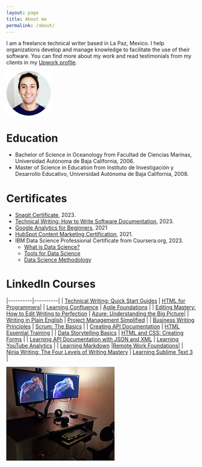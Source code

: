 ```yaml
---
layout: page
title: About me
permalink: /about/
---
```

I am a freelance technical writer based in La Paz, Mexico. I help organizations develop and manage knowledge to facilitate the use of their software. You can find more about my work and read testimonials from my clients in my [Upwork profile](https://www.upwork.com/freelancers/~018d3a31f0feb078ff).

![jose salgado picture](/jms%20pic.png)

# Education
* Bachelor of Science in Oceanology from Facultad de Ciencias Marinas, Universidad Autónoma de Baja California, 2006.
* Master of Science in Education from Instituto de Investigación y Desarrollo Educativo, Universidad Autónoma de Baja California, 2008.

# Certificates
* [Snagit Certificate](https://verify.skilljar.com/c/txu8363y8638), 2023.
* [Technical Writing: How to Write Software Documentation](https://ude.my/UC-73bc3779-1ad2-4449-a840-5a3d85bcb9ad), 2023.
* [Google Analytics for Beginners](https://analytics.google.com/analytics/academy/certificate/AnKvdcmfS7eNNU4DWukI6g), 2021
* [HubSpot Content Marketing Certification](https://app.hubspot.com/academy/achievements/3b27z3p2/en/1/jose-manuel-salgado/content-marketing), 2021.
* IBM Data Science Professional Certificate from Coursera.org, 2023.
    * [What is Data Science?](https://coursera.org/share/caefc6ff0dbf0a85c24efdf12e8acffd)
    * [Tools for Data Science](https://coursera.org/share/ff36aabb2e49745066b7788e42cadb17)
    * [Data Science Methodology](https://coursera.org/share/e3bedd8ff257467579fb8b36435d473d)


# LinkedIn Courses

|----------|----------|
| [Technical Writing: Quick Start Guides](https://www.linkedin.com/learning/certificates/441455f8ad834bab8e997ccb715451cdd36939d9901c891edc32656338c8083f) | [HTML for Programmers](https://www.linkedin.com/learning/certificates/7f5a25ac294221067cad3c9484edef179838ec367c0cf54d6862114f6e71dfdc)|
| [Learning Confluence](https://www.linkedin.com/learning/certificates/8769bca5746a249602c243fe8ab75e40e68ad39dcca9258375be0fa48ea5f1d2) | [Agile Foundations](https://www.linkedin.com/learning/certificates/d0c65fe32e3b506b84b3a9c4b04e702266d3925531825d10436cb38903c86646) |
| [Editing Mastery: How to Edit Writing to Perfection](https://www.linkedin.com/learning/certificates/a553f9d9d8bad7dca744529dfb7f136b06e56dfd524d0dbf81c9b65ed6fa40a3) | [Azure: Understanding the Big Picture](https://www.linkedin.com/learning/certificates/c817f5293664a858a04788a6bda320c83e1c8a27c7256712a4ca49561df01ece)|
| [Writing in Plain English](https://www.linkedin.com/learning/certificates/c817f5293664a858a04788a6bda320c83e1c8a27c7256712a4ca49561df01ece) | [Project Management Simplified](https://www.linkedin.com/learning/certificates/2644fdcf4e8c82de6d6aff64f6cc6b52954466ae0956323ad8e817e4f8d40d01) |
| [Business Writing Principles](https://www.linkedin.com/learning/certificates/1927a9487026bc424bc3392c9d526e7472763ece91b6fc14feefe7c99003d445) | [Scrum: The Basics](https://www.linkedin.com/learning/certificates/7ad4ad99e84990a77dd01aa89aff0f7ab0a71957e23a61d495b52dc99b6d9e03) |
| [Creating API Documentation](https://www.linkedin.com/learning/certificates/5fb9b10487e221c1cadc9673cd8179534bc23022042c37f55d14c7ac14703453) | [HTML Essential Training](https://www.linkedin.com/learning/certificates/880bc7a99a94847ba978da6706c216eb3f2573fbc2c223a08b92615e49b0594a) |
| [Data Storytelling Basics](https://www.linkedin.com/learning/certificates/cc5e1421caf75ea945ce31a40df0ad932e0348096e91a9143f15d1d00e9e7f0b) | [HTML and CSS: Creating Forms](https://www.linkedin.com/learning/certificates/cfc0316fc8e3f399e5da4a173409281d48a8e3b80661fafdc3dce28b61ca54ab) |
| [Learning API Documentation with JSON and XML](https://www.linkedin.com/learning/certificates/866ad9827f872600a2a53bfed3a1546aeae5c95adc2b346156564076ed4c9b4e) | [Learning YouTube Analytics](https://www.linkedin.com/learning/certificates/af0feb90df4bd8d9fd30b7166e63caef68a01feb55301e8e5a3b68cad5db3e86) |
| [Learning Markdown](https://www.linkedin.com/learning/certificates/897107f597af6a9cb2f6fd2e66dfff4d9010f46f71f9f79c31064dcf680afca0) |[Remote Work Foundations](https://www.linkedin.com/learning/certificates/52c9a4a47e2f753d0c07438c9e21f7c8c2a33dbc5cac094f56b6a43fb46a0f8a)|
| [Ninja Writing: The Four Levels of Writing Mastery](https://www.linkedin.com/learning/certificates/e16c377926b889b6fb841b7c3cb22a1c023a0870337f52a8696d87907da14ed2) |  [Learning Sublime Text 3](https://www.linkedin.com/learning/certificates/66e05384e9b363ea5047ee48383c33907187b8aa710d9085d803db8db4fff46d) |

<a href="/workspace_large.jpg">
  <img src="/workspace_small.jpg" alt="Remote station and dog">
</a>


